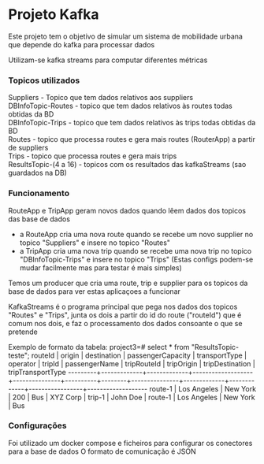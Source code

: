 # Projeto Kafka

Este projeto tem o objetivo de simular um sistema de mobilidade urbana que depende do kafka para processar dados

Utilizam-se kafka streams para computar diferentes métricas


### Topicos utilizados

Suppliers - Topico que tem dados relativos aos suppliers  
DBInfoTopic-Routes - topico que tem dados relativos às routes todas obtidas da BD  
DBInfoTopic-Trips - topico que tem dados relativos às trips todas obtidas da BD  
Routes - topico que processa routes e gera mais routes (RouterApp) a partir de suppliers  
Trips -  topico que processa routes e gera mais trips  
ResultsTopic-(4 a 16) - topicos com os resultados das kafkaStreams (sao guardados na DB)  

### Funcionamento

RouteApp e TripApp geram novos dados quando lêem dados dos topicos das base de dados
- a RouteApp cria uma nova route quando se recebe um novo supplier no topico "Suppliers" e insere no topico "Routes"
- a TripApp cria uma nova trip quando se recebe uma nova trip no topico "DBInfoTopic-Trips" e insere no topico "Trips"
(Estas configs podem-se mudar facilmente mas para testar é mais simples)

Temos um producer que cria uma route, trip e supplier para os topicos da base de dados para ver estas aplicaçoes a funcionar


KafkaStreams é o programa principal que pega nos dados dos topicos "Routes" e "Trips", junta os dois a partir do id do route ("routeId") que é comum nos dois, e faz o processamento dos dados consoante o que se pretende

Exemplo de formato da tabela:
project3=# select * from "ResultsTopic-teste";
 routeId |   origin    | destination | passengerCapacity | transportType | operator | tripId | passengerName | tripRouteId | tripOrigin  | tripDestination | tripTransportType 
---------+-------------+-------------+-------------------+---------------+----------+--------+---------------+-------------+-------------+-----------------+-------------------
 route-1 | Los Angeles | New York    |               200 | Bus           | XYZ Corp | trip-1 | John Doe      | route-1     | Los Angeles | New York        | Bus


### Configurações

Foi utilizado um docker compose e ficheiros para configurar os conectores para a base de dados
O formato de comunicação é JSON

